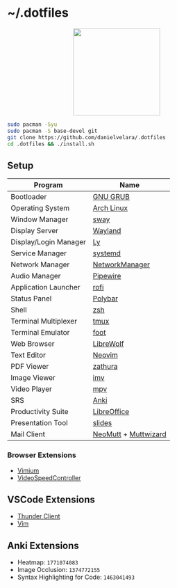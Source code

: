 # ~/.dotfiles

<p align="center">
   <img src="https://user-images.githubusercontent.com/13500134/150906114-216d4c5b-06f0-4ef4-a6d9-9087f2bc33b2.png" width="200"/>
</p>


```bash
sudo pacman -Syu
sudo pacman -S base-devel git
git clone https://github.com/danielvelara/.dotfiles
cd .dotfiles && ./install.sh
```

## Setup

| Program              | Name                                           |
| -------------------- | ---------------------------------------------- |
| Bootloader            | [GNU GRUB](https://www.gnu.org/software/grub/) |
| Operating System      | [Arch Linux](https://archlinux.org/)           |
| Window Manager        | [sway](https://swaywm.org/)                    |
| Display Server        | [Wayland](https://wayland.freedesktop.org/)    |
| Display/Login Manager | [Ly](https://github.com/fairyglade/ly)         |
| Service Manager       | [systemd](https://systemd.io/)                 |
| Network Manager       | [NetworkManager](https://networkmanager.dev/)  |
| Audio Manager         | [Pipewire](https://www.pipewire.org/)          |
| Application Launcher  | [rofi](https://github.com/davatorium/rofi)     |
| Status Panel          | [Polybar](https://polybar.github.io/)          |
| Shell                 | [zsh](https://www.zsh.org/)                    |
| Terminal Multiplexer  | [tmux](https://github.com/tmux/tmux/wiki)      |
| Terminal Emulator     | [foot](https://codeberg.org/dnkl/foot)         |
| Web Browser           | [LibreWolf](https://librewolf.net/)            |
| Text Editor           | [Neovim](https://neovim.io/)                   |
| PDF Viewer            | [zathura](https://pwmt.org/projects/zathura)   |
| Image Viewer          | [imv](https://sr.ht/~exec64/imv/)              |
| Video Player          | [mpv](https://mpv.io/)                         |
| SRS                   | [Anki](https://apps.ankiweb.net/)              |
| Productivity Suite    | [LibreOffice](https://www.libreoffice.org/)    |
| Presentation Tool     | [slides](https://github.com/maaslalani/slides) |
| Mail Client           | [NeoMutt](https://neomutt.org/) + [Muttwizard](https://muttwizard.com/)                                 |


### Browser Extensions

- [Vimium](https://chrome.google.com/webstore/detail/vimium/dbepggeogbaibhgnhhndojpepiihcmeb/)
- [VideoSpeedController](https://chrome.google.com/webstore/detail/video-speed-controller/nffaoalbilbmmfgbnbgppjihopabppdk)

## VSCode Extensions

- [Thunder Client](https://marketplace.visualstudio.com/items?itemName=rangav.vscode-thunder-client)
- [Vim](https://marketplace.visualstudio.com/items?itemName=vscodevim.vim)

## Anki Extensions

- Heatmap: `1771074083`
- Image Occlusion: `1374772155`
- Syntax Highlighting for Code: `1463041493`
